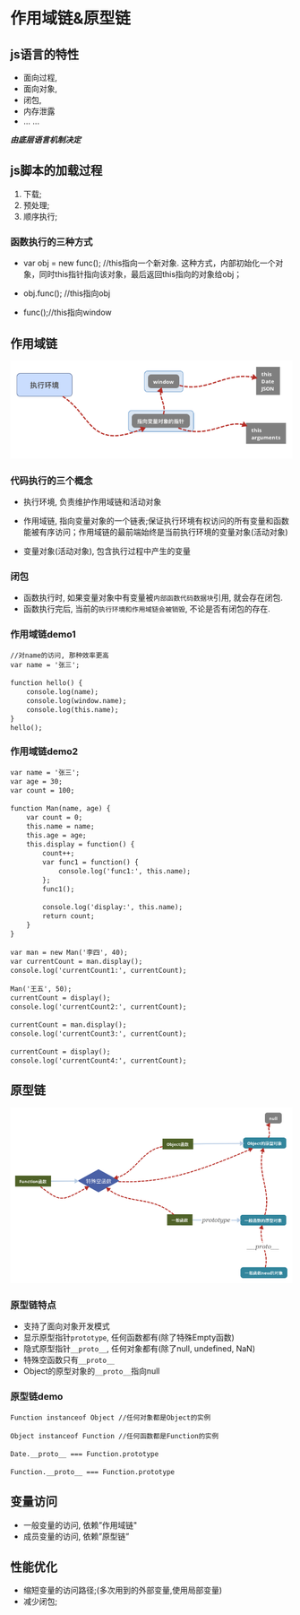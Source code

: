 # 作用域链&原型链
## js语言的特性
*	面向过程,
*	面向对象,
*	闭包,
*	内存泄露
*	... ...

**_由底层语言机制决定_**

## js脚本的加载过程
1.	下载;
2.	预处理;
3.	顺序执行;

### 函数执行的三种方式
*	var obj = new func();
 //this指向一个新对象. 这种方式，内部初始化一个对象，同时this指针指向该对象，最后返回this指向的对象给obj；

*	obj.func(); //this指向obj

*	func();//this指向window

## 作用域链
![Mou icon](./assets/作用域链.png)
### 代码执行的三个概念
*	执行环境, 负责维护作用域链和活动对象

*	作用域链, 指向变量对象的一个链表;保证执行环境有权访问的所有变量和函数能被有序访问；作用域链的最前端始终是当前执行环境的变量对象(活动对象)

*	变量对象(活动对象), 包含执行过程中产生的变量

### 闭包
*	函数执行时, 如果变量对象中有变量被`内部函数代码数据块`引用, 就会存在闭包.
*	函数执行完后, 当前的`执行环境和作用域链会被销毁`, 不论是否有闭包的存在.


### 作用域链demo1
```
//对name的访问, 那种效率更高
var name = '张三';

function hello() {
	console.log(name);
	console.log(window.name);
	console.log(this.name);
}
hello();
```

### 作用域链demo2

```
var name = '张三';
var age = 30;
var count = 100;

function Man(name, age) {
	var count = 0;
	this.name = name;
	this.age = age;
	this.display = function() {
		count++;
		var func1 = function() {
			console.log('func1:', this.name);
		};
		func1();

		console.log('display:', this.name);
		return count;
	}
}

var man = new Man('李四', 40);
var currentCount = man.display();
console.log('currentCount1:', currentCount);

Man('王五', 50);
currentCount = display();
console.log('currentCount2:', currentCount);

currentCount = man.display();
console.log('currentCount3:', currentCount);

currentCount = display();
console.log('currentCount4:', currentCount);
```

## 原型链
![原型链](./assets/原型链.png)
### 原型链特点
*	支持了面向对象开发模式
*	显示原型指针`prototype`, 任何函数都有(除了特殊Empty函数)
*	隐式原型指针`__proto__`, 任何对象都有(除了null, undefined, NaN)
*	特殊空函数只有`__proto__`
*	Object的原型对象的`__proto__`指向null

### 原型链demo
```
Function instanceof Object //任何对象都是Object的实例

Object instanceof Function //任何函数都是Function的实例

Date.__proto__ === Function.prototype

Function.__proto__ === Function.prototype
```

## 变量访问
*	一般变量的访问, 依赖”作用域链"
*	成员变量的访问, 依赖”原型链”

## 性能优化
*	缩短变量的访问路径;(多次用到的外部变量,使用局部变量)
*	减少闭包;
